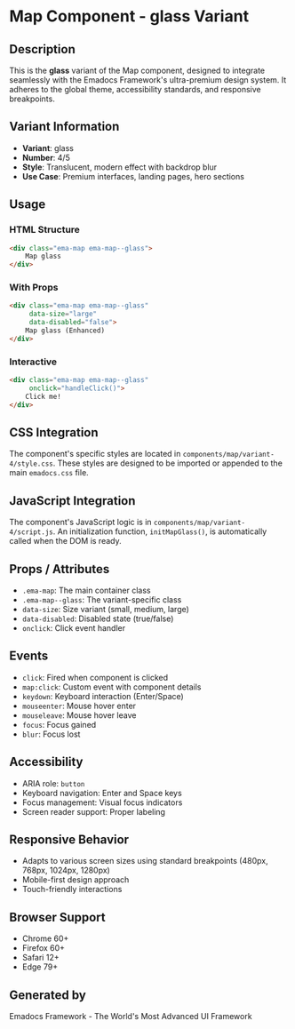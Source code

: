 # Map Component - glass Variant

## Description
This is the **glass** variant of the Map component, designed to integrate seamlessly with the Emadocs Framework's ultra-premium design system. It adheres to the global theme, accessibility standards, and responsive breakpoints.

## Variant Information
- **Variant**: glass
- **Number**: 4/5
- **Style**: Translucent, modern effect with backdrop blur
- **Use Case**: Premium interfaces, landing pages, hero sections

## Usage

### HTML Structure
```html
<div class="ema-map ema-map--glass">
    Map glass
</div>
```

### With Props
```html
<div class="ema-map ema-map--glass" 
     data-size="large" 
     data-disabled="false">
    Map glass (Enhanced)
</div>
```

### Interactive
```html
<div class="ema-map ema-map--glass" 
     onclick="handleClick()">
    Click me!
</div>
```

## CSS Integration
The component's specific styles are located in `components/map/variant-4/style.css`. These styles are designed to be imported or appended to the main `emadocs.css` file.

## JavaScript Integration
The component's JavaScript logic is in `components/map/variant-4/script.js`. An initialization function, `initMapGlass()`, is automatically called when the DOM is ready.

## Props / Attributes
- `.ema-map`: The main container class
- `.ema-map--glass`: The variant-specific class
- `data-size`: Size variant (small, medium, large)
- `data-disabled`: Disabled state (true/false)
- `onclick`: Click event handler

## Events
- `click`: Fired when component is clicked
- `map:click`: Custom event with component details
- `keydown`: Keyboard interaction (Enter/Space)
- `mouseenter`: Mouse hover enter
- `mouseleave`: Mouse hover leave
- `focus`: Focus gained
- `blur`: Focus lost

## Accessibility
- ARIA role: `button`
- Keyboard navigation: Enter and Space keys
- Focus management: Visual focus indicators
- Screen reader support: Proper labeling

## Responsive Behavior
- Adapts to various screen sizes using standard breakpoints (480px, 768px, 1024px, 1280px)
- Mobile-first design approach
- Touch-friendly interactions

## Browser Support
- Chrome 60+
- Firefox 60+
- Safari 12+
- Edge 79+

## Generated by
Emadocs Framework - The World's Most Advanced UI Framework
